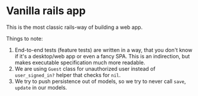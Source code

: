 # Vanilla rails app

This is the most classic rails-way of building a web app.

Things to note:

1. End-to-end tests (feature tests) are written in a way, that you don't know if it's a desktop/web app or even a fancy SPA. This is an indirection, but makes executable specification much more readable.
2. We are using `Guest` class for unauthorized user instead of `user_signed_in?` helper that checks for `nil`.
3. We try to push persistence out of models, so we try to never call `save`, `update` in our models.
